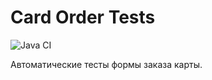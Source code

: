 # Card Order Tests

![Java CI](https://github.com/lyopic/card-order-tests/actions/workflows/gradle.yml/badge.svg)

Автоматические тесты формы заказа карты.
